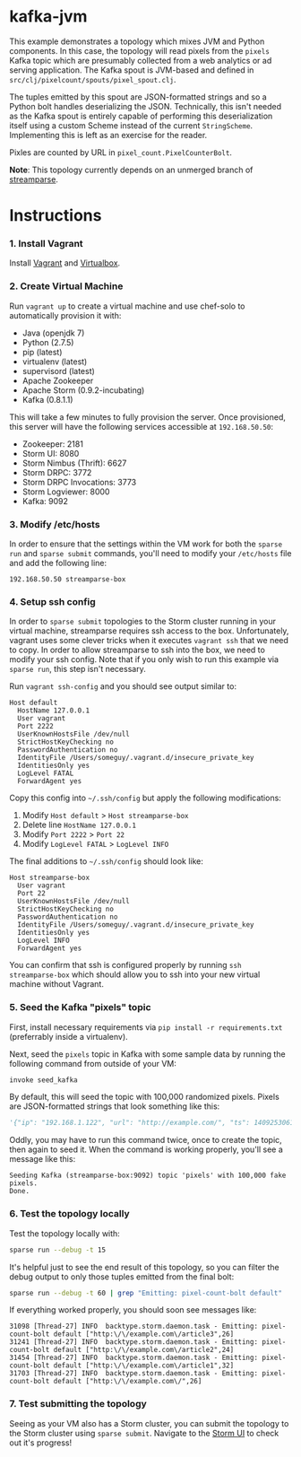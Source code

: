 # kafka-jvm

This example demonstrates a topology which mixes JVM and Python components. In
this case, the topology will read pixels from the `pixels` Kafka topic which
are presumably collected from a web analytics or ad serving application. The
Kafka spout is JVM-based and defined in `src/clj/pixelcount/spouts/pixel_spout.clj`.

The tuples emitted by this spout are JSON-formatted strings and so a Python
bolt handles deserializing the JSON. Technically, this isn't needed as the
Kafka spout is entirely capable of performing this deserialization itself using
a custom Scheme instead of the current `StringScheme`. Implementing this is left
as an exercise for the reader.

Pixles are counted by URL in `pixel_count.PixelCounterBolt`.

**Note**: This topology currently depends on an unmerged branch of
[streamparse](https://github.com/Parsely/streamparse/tree/feature/uberjar).


# Instructions

### 1. Install Vagrant
Install [Vagrant](https://www.vagrantup.com/) and [Virtualbox](https://www.virtualbox.org/).

### 2. Create Virtual Machine
Run `vagrant up` to create a virtual machine and use chef-solo to automatically provision it with:

- Java (openjdk 7)
- Python (2.7.5)
- pip (latest)
- virtualenv (latest)
- supervisord (latest)
- Apache Zookeeper
- Apache Storm (0.9.2-incubating)
- Kafka (0.8.1.1)

This will take a few minutes to fully provision the server. Once provisioned,
this server will have the following services accessible at `192.168.50.50`:

- Zookeeper: 2181
- Storm UI: 8080
- Storm Nimbus (Thrift): 6627
- Storm DRPC: 3772
- Storm DRPC Invocations: 3773
- Storm Logviewer: 8000
- Kafka: 9092

### 3. Modify /etc/hosts

In order to ensure that the settings within the VM work for both the
`sparse run` and `sparse submit` commands, you'll need to modify your
`/etc/hosts` file and add the following line:

```
192.168.50.50 streamparse-box
```

### 4. Setup ssh config

In order to `sparse submit` topologies to the Storm cluster running in your
virtual machine, streamparse requires ssh access to the box. Unfortunately,
vagrant uses some clever tricks when it executes `vagrant ssh` that we need to
copy. In order to allow streamparse to ssh into the box, we need to modify your
ssh config. Note that if you only wish to run this example via `sparse run`,
this step isn't necessary.

Run `vagrant ssh-config` and you should see output similar to:

```
Host default
  HostName 127.0.0.1
  User vagrant
  Port 2222
  UserKnownHostsFile /dev/null
  StrictHostKeyChecking no
  PasswordAuthentication no
  IdentityFile /Users/someguy/.vagrant.d/insecure_private_key
  IdentitiesOnly yes
  LogLevel FATAL
  ForwardAgent yes
```

Copy this config into `~/.ssh/config` but apply the following modifications:

1. Modify `Host default` > `Host streamparse-box`
2. Delete line `HostName 127.0.0.1`
3. Modify `Port 2222` > `Port 22`
4. Modify `LogLevel FATAL` > `LogLevel INFO`

The final additions to `~/.ssh/config` should look like:

```
Host streamparse-box
  User vagrant
  Port 22
  UserKnownHostsFile /dev/null
  StrictHostKeyChecking no
  PasswordAuthentication no
  IdentityFile /Users/someguy/.vagrant.d/insecure_private_key
  IdentitiesOnly yes
  LogLevel INFO
  ForwardAgent yes
```

You can confirm that ssh is configured properly by running `ssh streamparse-box`
which should allow you to ssh into your new virtual machine without Vagrant.

### 5. Seed the Kafka "pixels" topic

First, install necessary requirements via `pip install -r requirements.txt`
(preferrably inside a virtualenv).

Next, seed the `pixels` topic in Kafka with some sample data by running the
following command from outside of your VM:

```bash
invoke seed_kafka
```

By default, this will seed the topic with 100,000 randomized pixels. Pixels are
JSON-formatted strings that look something like this:

```python
'{"ip": "192.168.1.122", "url": "http://example.com/", "ts": 1409253061}'
```

Oddly, you may have to run this command twice, once to create the topic, then
again to seed it. When the command is working properly, you'll see a message
like this:

```
Seeding Kafka (streamparse-box:9092) topic 'pixels' with 100,000 fake pixels.
Done.
```

### 6. Test the topology locally

Test the topology locally with:

```bash
sparse run --debug -t 15
```

It's helpful just to see the end result of this topology, so you can filter
the debug output to only those tuples emitted from the final bolt:

```bash
sparse run --debug -t 60 | grep "Emitting: pixel-count-bolt default"
```

If everything worked properly, you should soon see messages like:

```
31098 [Thread-27] INFO  backtype.storm.daemon.task - Emitting: pixel-count-bolt default ["http:\/\/example.com\/article3",26]
31241 [Thread-27] INFO  backtype.storm.daemon.task - Emitting: pixel-count-bolt default ["http:\/\/example.com\/article2",24]
31454 [Thread-27] INFO  backtype.storm.daemon.task - Emitting: pixel-count-bolt default ["http:\/\/example.com\/article1",32]
31703 [Thread-27] INFO  backtype.storm.daemon.task - Emitting: pixel-count-bolt default ["http:\/\/example.com\/",26]
```

### 7. Test submitting the topology

Seeing as your VM also has a Storm cluster, you can submit the topology to the
Storm cluster using `sparse submit`. Navigate to the
[Storm UI](http://streamparse-box:8080/index.html) to check out it's progress!
